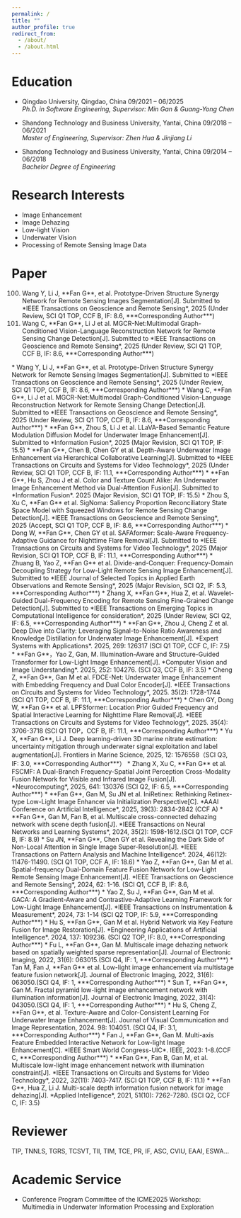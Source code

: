 ```yaml
---
permalink: /
title: ""
author_profile: true
redirect_from: 
  - /about/
  - /about.html
---
```

# Education
- Qingdao University, Qingdao, China 09/2021 – 06/2025  
  *Ph.D. in Software Engineering, Supervisor: Min Gan & Guang-Yong Chen*
  

- Shandong Technology and Business University, Yantai, China 09/2018 – 06/2021  
  *Master of Engineering, Supervisor: Zhen Hua & Jinjiang Li*
  
- Shandong Technology and Business University, Yantai, China 09/2014 – 06/2018  
  *Bachelor Degree of Engineering*
  
# Research Interests
- Image Enhancement
- Image Dehazing
- Low-light Vision
- Underwater Vision
- Processing of Remote Sensing Image Data

# Paper
<ol start="100">
  <li>Wang Y,  Li J, **Fan G**, et al. Prototype-Driven Structure Synergy Network for Remote Sensing Images Segmentation[J]. Submitted to *IEEE Transactions on Geoscience and Remote Sensing*, 2025 (Under Review, SCI Q1 TOP, CCF B, IF: 8.6, ***Corresponding Author***)</li>
  <li>Wang C, **Fan G**, Li J et al. MGCR-Net:Multimodal Graph-Conditioned Vision-Language Reconstruction Network for Remote Sensing Change Detection[J]. Submitted to *IEEE Transactions on Geoscience and Remote Sensing*, 2025 (Under Review, SCI Q1 TOP, CCF B, IF: 8.6, ***Corresponding Author***)</li>
</ol>
* Wang Y,  Li J, **Fan G**, et al. Prototype-Driven Structure Synergy Network for Remote Sensing Images Segmentation[J]. Submitted to *IEEE Transactions on Geoscience and Remote Sensing*, 2025 (Under Review, SCI Q1 TOP, CCF B, IF: 8.6, ***Corresponding Author***)
* Wang C, **Fan G**, Li J et al. MGCR-Net:Multimodal Graph-Conditioned Vision-Language Reconstruction Network for Remote Sensing Change Detection[J]. Submitted to *IEEE Transactions on Geoscience and Remote Sensing*, 2025 (Under Review, SCI Q1 TOP, CCF B, IF: 8.6, ***Corresponding Author***)
* **Fan G**, Zhou S, Li J et al. LLaVA-Based Semantic Feature Modulation Diffusion Model for Underwater Image Enhancement[J]. Submitted to *Information Fusion*, 2025 (Major Revision, SCI Q1 TOP, IF: 15.5)
*	**Fan G**, Chen B, Chen GY et al. Depth-Aware Underwater Image Enhancement via Hierarchical Collaborative Learning[J]. Submitted to *IEEE Transactions on Circuits and Systems for Video Technology*, 2025 (Under Review, SCI Q1 TOP, CCF B, IF: 11.1, ***Corresponding Author***)
* **Fan G**, Hu S, Zhou J et al. Color and Texture Count Alike: An Underwater Image Enhancement Method via Dual-Attention Fusion[J]. Submitted to *Information Fusion*. 2025 (Major Revision, SCI Q1 TOP, IF: 15.5)
*	Zhou S, Xu C, **Fan G** et al. SigNoma: Saliency Proportion Reconciliatory State Space Model with Squeezed Windows for Remote Sensing Change Detection[J]. *IEEE Transactions on Geoscience and Remote Sensing*, 2025 (Accept, SCI Q1 TOP, CCF B, IF: 8.6, ***Corresponding Author***)
*	Dong W, **Fan G**, Chen GY et al. SAFAformer: Scale-Aware Frequency-Adaptive Guidance for Nighttime Flare Removal[J]. Submitted to *IEEE Transactions on Circuits and Systems for Video Technology*, 2025 (Major Revision, SCI Q1 TOP, CCF B, IF: 11.1, ***Corresponding Author***)
*	Zhuang B, Yao Z, **Fan G** et al. Divide-and-Conquer: Frequency-Domain Decoupling Strategy for Low-Light Remote Sensing Image Enhancement[J]. Submitted to *IEEE Journal of Selected Topics in Applied Earth Observations and Remote Sensing*, 2025 (Major Revision, SCI Q2, IF: 5.3, ***Corresponding Author***)
* Zhang X, **Fan G**, Hua Z, et al. Wavelet-Guided Dual-Frequency Encoding for Remote Sensing Fine-Grained Change Detection[J]. Submitted to *IEEE Transactions on Emerging Topics in Computational Intelligence for consideration*, 2025 (Under Review, SCI Q2, IF: 6.5, ***Corresponding Author***)
*	**Fan G**, Zhou J, Cheng Z et al. Deep Dive into Clarity: Leveraging Signal-to-Noise Ratio Awareness and Knowledge Distillation for Underwater Image Enhancement[J]. *Expert Systems with Applications*. 2025, 269: 126317  (SCI Q1 TOP, CCF C, IF: 7.5)
*	**Fan G**，Yao Z, Gan, M. Illumination-Aware and Structure-Guided Transformer for Low-Light Image Enhancement[J]. *Computer Vision and Image Understanding*. 2025, 252: 104276. (SCI Q3, CCF B, IF: 3.5)
*	Cheng Z, **Fan G**, Gan M et al. FDCE-Net: Underwater Image Enhancement with Embedding Frequency and Dual Color Encoder[J]. *IEEE Transactions on Circuits and Systems for Video Technology*, 2025. 35(2): 1728-1744 (SCI Q1 TOP, CCF B, IF: 11.1, ***Corresponding Author***)
*	Chen GY, Dong W, **Fan G** et al. LPFSformer: Location Prior Guided Frequency and Spatial Interactive Learning for Nighttime Flare Removal[J]. *IEEE Transactions on Circuits and Systems for Video Technology*, 2025. 35(4): 3706-3718 (SCI Q1 TOP，CCF B, IF: 11.1, ***Corresponding Author***)
*	Yu X, **Fan G**, Li J. Deep learning-driven 3D marine nitrate estimation: uncertainty mitigation through underwater signal exploitation and label augmentation[J]. Frontiers in Marine Science, 2025, 12: 1576558（SCI Q3, IF: 3.0, ***Corresponding Author***）
*	Zhang X, Xu C, **Fan G** et al. FSCMF: A Dual-Branch Frequency-Spatial Joint Perception Cross-Modality Fusion Network for Visible and Infrared Image Fusion[J]. *Neurocomputing*, 2025, 641: 130376 (SCI Q2, IF: 6.5, ***Corresponding Author***)
*	**Fan G**, Gan M, Su JN et al. IniRetinex: Rethinking Retinex-type Low-Light Image Enhancer via Initialization Perspective[C]. *AAAI Conference on Artificial Intelligence*, 2025, 39(3): 2834-2842 (CCF A)
*	**Fan G**, Gan M, Fan B, et al. Multiscale cross-connected dehazing network with scene depth fusion[J]. *IEEE Transactions on Neural Networks and Learning Systems*, 2024, 35(2): 1598-1612.(SCI Q1 TOP, CCF B, IF: 8.9)
* Su JN, **Fan G**, Chen GY et al. Revealing the Dark Side of Non-Local Attention in Single Image Super-Resolution[J]. *IEEE Transactions on Pattern Analysis and Machine Intelligence*. 2024, 46(12): 11476-11490.  (SCI Q1 TOP, CCF A, IF: 18.6)
*	Yao Z, **Fan G**, Gan M et al. Spatial-frequency Dual-Domain Feature Fusion Network for Low-Light Remote Sensing Image Enhancement[J]. *IEEE Transactions on Geoscience and Remote Sensing*, 2024, 62: 1-16. (SCI Q1, CCF B, IF: 8.6, ***Corresponding Author***)
*	Yao Z, Su J, **Fan G**, Gan M et al. GACA: A Gradient-Aware and Contrastive-Adaptive Learning Framework for Low-Light Image Enhancement[J]. *IEEE Transactions on Instrumentation & Measurement*, 2024, 73: 1-14 (SCI Q2 TOP, IF: 5.9, ***Corresponding Author***)
*	Hu S, **Fan G**, Gan M et al. Hybrid Network via Key Feature Fusion for Image Restoration[J]. *Engineering Applications of Artificial Intelligence*. 2024, 137: 109236. (SCI Q2 TOP, IF: 8.0, ***Corresponding Author***)
*	Fu L,  **Fan G**, Gan M. Multiscale image dehazing network based on spatially weighted sparse representation[J]. Journal of Electronic Imaging, 2022, 31(6): 063015.(SCI Q4, IF: 1, ***Corresponding Author***)
*	Tan M, Fan J,  **Fan G** et al. Low-light image enhancement via multistage feature fusion network[J]. Journal of Electronic Imaging, 2022, 31(6): 063050.(SCI Q4, IF: 1, ***Corresponding Author***)
*	Sun T,  **Fan G**, Gan M. Fractal pyramid low-light image enhancement network with illumination information[J]. Journal of Electronic Imaging, 2022, 31(4): 043050.(SCI Q4, IF: 1, ***Corresponding Author***)
*	Hu S, Cheng Z,  **Fan G**, et al. Texture-Aware and Color-Consistent Learning For Underwater Image Enhancement[J]. Journal of Visual Communication and Image Representation, 2024. 98: 104051. (SCI Q4, IF: 3.1, ***Corresponding Author***)
* Fan J, **Fan G**, Gan M. Multi-axis Feature Embedded Interactive Network for Low-light Image Enhancement[C]. *IEEE Smart World Congress-UIC*. IEEE, 2023: 1-8.(CCF C, ***Corresponding Author***)
*	**Fan G**, Fan B, Gan M, et al. Multiscale low-light image enhancement network with illumination constraint[J]. *IEEE Transactions on Circuits and Systems for Video Technology*, 2022, 32(11): 7403-7417. (SCI Q1 TOP, CCF B, IF: 11.1)
*	**Fan G**, Hua Z, Li J. Multi-scale depth information fusion network for image dehazing[J]. *Applied Intelligence*, 2021, 51(10): 7262-7280. (SCI Q2, CCF C, IF: 3.5)

# Reviewer
TIP, TNNLS, TGRS, TCSVT, TII, TIM, TCE, PR, IF, ASC, CVIU, EAAI, ESWA...

# Academic Service
- Conference Program Committee of the ICME2025 Workshop: Multimedia in Underwater Information Processing and Exploration

